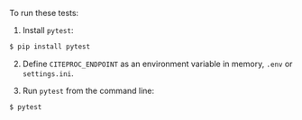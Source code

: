 To run these tests:

1. Install `pytest`:

```sh
$ pip install pytest
```

2. Define `CITEPROC_ENDPOINT` as an environment variable in memory, `.env` or `settings.ini`.

3. Run `pytest` from the command line:

```sh
$ pytest
```
